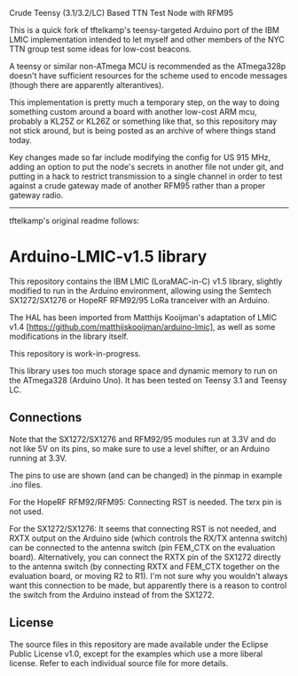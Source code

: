 Crude Teensy (3.1/3.2/LC) Based TTN Test Node with RFM95

This is a quick fork of tftelkamp's teensy-targeted Arduino port of the IBM LMIC implementation intended to let myself and other members of the NYC TTN group test some ideas for low-cost beacons.   

A teensy or similar non-ATmega MCU is recommended as the ATmega328p doesn't have sufficient resources for the scheme used to encode messages (though there are apparently alterantives).

This implementation is pretty much a temporary step, on the way to doing something custom around a board with another low-cost ARM mcu, probably a KL25Z or KL26Z or something like that, so this repository may not stick around, but is being posted as an archive of where things stand today.

Key changes made so far include modifying the config for US 915 MHz, adding an option to put the node's secrets in another file not under git, and putting in a hack to restrict transmission to a single channel in order to test against a crude gateway made of another RFM95 rather than a proper gateway radio.

***

tftelkamp's original readme follows:

Arduino-LMIC-v1.5 library
=========================
This repository contains the IBM LMIC (LoraMAC-in-C) v1.5 library, 
slightly modified to run in the Arduino environment, allowing using 
the Semtech SX1272/SX1276 or HopeRF RFM92/95 LoRa tranceiver with 
an Arduino.

The HAL has been imported from Matthijs Kooijman's adaptation of
LMIC v1.4 [https://github.com/matthijskooijman/arduino-lmic], as well
as some modifications in the library itself.

This repository is work-in-progress.

This library uses too much storage space and dynamic memory to run
on the ATmega328 (Arduino Uno). It has been tested on Teensy 3.1 and
Teensy LC.

Connections
-----------
Note that the SX1272/SX1276 and RFM92/95 modules run at 3.3V and do 
not like 5V on its pins, so make sure to use a level shifter, or an 
Arduino running at 3.3V.

The pins to use are shown (and can be changed) in the pinmap in example
.ino files. 

For the HopeRF RFM92/RFM95:
Connecting RST is needed. The txrx pin is not used.

For the SX1272/SX1276: 
It seems that connecting RST is not needed, and RXTX output on the Arduino 
side (which controls the RX/TX antenna switch) can be connected to the 
antenna switch (pin FEM_CTX on the evaluation board). Alternatively, you 
can connect the RXTX pin of the SX1272 directly to the antenna switch (by 
connecting RXTX and FEM_CTX together on the evaluation board, or moving 
R2 to R1). I'm not sure why you wouldn't always want this connection to 
be made, but apparently there is a reason to control the switch from the 
Arduino instead of from the SX1272.

License
-------
The source files in this repository are made available under the Eclipse
Public License v1.0, except for the examples which use a more liberal
license. Refer to each individual source file for more details.
